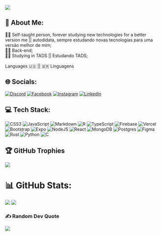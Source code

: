 [![](https://visitcount.itsvg.in/api?id=EduardoMoreaes&icon=5&color=1)](https://visitcount.itsvg.in)

## 💫 About Me:
👨‍🏫    Self-taught person, forever studying new technologies for a better version me || autodidata, sempre estudando novas tecnologias para uma versão melhor de mim;<br>🧑‍💻    Back-end;<br>👨‍🎓    Studying in TADS || Estudando TADS;<br>
<br>
Languages 🇺🇸 || 🇧🇷 Linguagens

## 🌐 Socials:
[![Discord](https://img.shields.io/badge/Discord-%237289DA.svg?logo=discord&logoColor=white)](htttps://discord.gg/BloodThrinisty#8472) [![Facebook](https://img.shields.io/badge/Facebook-%231877F2.svg?logo=Facebook&logoColor=white)](https://facebook.com/profile.php?id=100072420644505) [![Instagram](https://img.shields.io/badge/Instagram-%23E4405F.svg?logo=Instagram&logoColor=white)](https://instagram.com/eduardo_._moraes) [![LinkedIn](https://img.shields.io/badge/LinkedIn-%230077B5.svg?logo=linkedin&logoColor=white)](https://linkedin.com/in/eduardo-lopes-de-moraes-a572541bb) 


## 💻 Tech Stack:
![CSS3](https://img.shields.io/badge/css3-%231572B6.svg?style=plastic&logo=css3&logoColor=white) 
![JavaScript](https://img.shields.io/badge/javascript-%23323330.svg?style=plastic&logo=javascript&logoColor=%23F7DF1E) 
![Markdown](https://img.shields.io/badge/markdown-%23000000.svg?style=plastic&logo=markdown&logoColor=white) 
![R](https://img.shields.io/badge/r-%23276DC3.svg?style=plastic&logo=r&logoColor=white) 
![TypeScript](https://img.shields.io/badge/typescript-%23007ACC.svg?style=plastic&logo=typescript&logoColor=white) 
![Firebase](https://img.shields.io/badge/firebase-%23039BE5.svg?style=plastic&logo=firebase) 
![Vercel](https://img.shields.io/badge/vercel-%23000000.svg?style=plastic&logo=vercel&logoColor=white) 
![Bootstrap](https://img.shields.io/badge/bootstrap-%23563D7C.svg?style=plastic&logo=bootstrap&logoColor=white) 
![Expo](https://img.shields.io/badge/expo-1C1E24?style=plastic&logo=expo&logoColor=#D04A37) 
![NodeJS](https://img.shields.io/badge/node.js-6DA55F?style=plastic&logo=node.js&logoColor=white)
![React](https://img.shields.io/badge/react-%2320232a.svg?style=plastic&logo=react&logoColor=%2361DAFB) 
![MongoDB](https://img.shields.io/badge/MongoDB-%234ea94b.svg?style=plastic&logo=mongodb&logoColor=white) 
![Postgres](https://img.shields.io/badge/postgres-%23316192.svg?style=plastic&logo=postgresql&logoColor=white) 
![Figma](https://img.shields.io/badge/figma-%23F24E1E.svg?style=plastic&logo=figma&logoColor=white) 
![Rust](https://img.shields.io/badge/rust-%23DEA584.svg?style=plastic&logo=rust&logoColor=white)
![Python](https://img.shields.io/badge/python-%233776AB.svg?style=plastic&logo=python&logoColor=white)
![C](https://img.shields.io/badge/c-%2300599C.svg?style=plastic&logo=c&logoColor=white)

## 🏆 GitHub Trophies
![](https://github-profile-trophy.vercel.app/?username=EduLMoraes&theme=juicyfresh&no-frame=true&no-bg=false&margin-w=4)


# 📊 GitHub Stats:
![](https://github-readme-streak-stats.herokuapp.com/?user=EduLMoraes&theme=shades-of-purple&hide_border=true)
![](https://github-readme-stats.vercel.app/api/top-langs/?username=EduLMoraes&theme=shades-of-purple&hide_border=true&include_all_commits=true&count_private=true&layout=compact)

### ✍️ Random Dev Quote
![](https://quotes-github-readme.vercel.app/api?type=horizontal&theme=radical)
